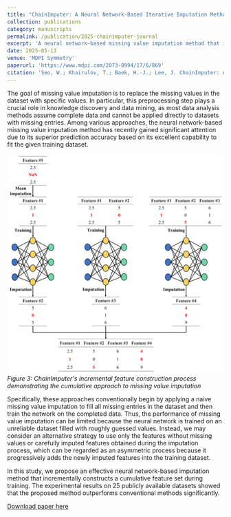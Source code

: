 ```yaml
---
title: "ChainImputer: A Neural Network-Based Iterative Imputation Method Using Cumulative Features"
collection: publications
category: manuscripts
permalink: /publication/2025-chainimputer-journal
excerpt: 'A neural network–based missing value imputation method that incrementally builds a cumulative feature set during training, avoiding reliance on naively imputed data and achieving superior performance across 25 benchmark datasets compared to conventional methods.'
date: 2025-05-13
venue: 'MDPI Symmetry'
paperurl: 'https://www.mdpi.com/2073-8994/17/6/869'
citation: 'Seo, W.; Khairulov, T.; Baek, H.-J.; Lee, J. ChainImputer: A Neural Network-Based Iterative Imputation Method Using Cumulative Features. Symmetry 2025, 17, 869. https://doi.org/10.3390/sym17060869'
---
```


The goal of missing value imputation is to replace the missing values in the dataset with specific values. In particular, this preprocessing step plays a crucial role in knowledge discovery and data mining, as most data analysis methods assume complete data and cannot be applied directly to datasets with missing entries. Among various approaches, the neural network-based missing value imputation method has recently gained significant attention due to its superior prediction accuracy based on its excellent capability to fit the given training dataset.

![ChainImputer Architecture](/images/symmetry-17-00869-g003.png)
*Figure 3: ChainImputer's incremental feature construction process demonstrating the cumulative approach to missing value imputation*

Specifically, these approaches conventionally begin by applying a naive missing value imputation to fill all missing entries in the dataset and then train the network on the completed data. Thus, the performance of missing value imputation can be limited because the neural network is trained on an unreliable dataset filled with roughly guessed values. Instead, we may consider an alternative strategy to use only the features without missing values or carefully imputed features obtained during the imputation process, which can be regarded as an asymmetric process because it progressively adds the newly imputed features into the training dataset. 

In this study, we propose an effective neural network-based imputation method that incrementally constructs a cumulative feature set during training. The experimental results on 25 publicly available datasets showed that the proposed method outperforms conventional methods significantly.

[Download paper here](https://www.mdpi.com/2073-8994/17/6/869)